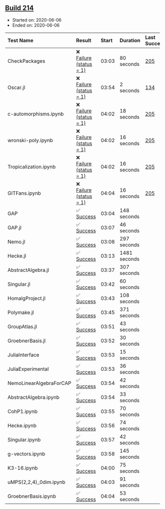 ## [Build 214](https://oscarci.mathematik.uni-kl.de/job/oscar-stable/214/)

* Started on: 2020-06-06
* Ended on: 2020-06-06

| Test Name    | Result | Start | Duration | Last Success | First Failure |
|:-------------|:-------|:------|:---------|:-------------|:--------------|
| CheckPackages | ❌ [Failure (status = 1)](https://oscarci.mathematik.uni-kl.de/job/oscar-stable/214/artifact/logs/build-214/CheckPackages.log) | 03:03 | 80 seconds | [205](https://oscarci.mathematik.uni-kl.de/job/oscar-stable/205/) | [206](https://oscarci.mathematik.uni-kl.de/job/oscar-stable/206/) |
| Oscar.jl | ❌ [Failure (status = 1)](https://oscarci.mathematik.uni-kl.de/job/oscar-stable/214/artifact/logs/build-214/Oscar.jl.log) | 03:54 | 2 seconds | [134](https://oscarci.mathematik.uni-kl.de/job/oscar-stable/134/) | [177](https://oscarci.mathematik.uni-kl.de/job/oscar-stable/177/) |
| c-automorphisms.ipynb | ❌ [Failure (status = 1)](https://oscarci.mathematik.uni-kl.de/job/oscar-stable/214/artifact/logs/build-214/c-automorphisms.ipynb.log) | 04:02 | 18 seconds | [205](https://oscarci.mathematik.uni-kl.de/job/oscar-stable/205/) | [206](https://oscarci.mathematik.uni-kl.de/job/oscar-stable/206/) |
| wronski-poly.ipynb | ❌ [Failure (status = 1)](https://oscarci.mathematik.uni-kl.de/job/oscar-stable/214/artifact/logs/build-214/wronski-poly.ipynb.log) | 04:02 | 16 seconds | [205](https://oscarci.mathematik.uni-kl.de/job/oscar-stable/205/) | [206](https://oscarci.mathematik.uni-kl.de/job/oscar-stable/206/) |
| Tropicalization.ipynb | ❌ [Failure (status = 1)](https://oscarci.mathematik.uni-kl.de/job/oscar-stable/214/artifact/logs/build-214/Tropicalization.ipynb.log) | 04:02 | 16 seconds | [205](https://oscarci.mathematik.uni-kl.de/job/oscar-stable/205/) | [206](https://oscarci.mathematik.uni-kl.de/job/oscar-stable/206/) |
| GITFans.ipynb | ❌ [Failure (status = 1)](https://oscarci.mathematik.uni-kl.de/job/oscar-stable/214/artifact/logs/build-214/GITFans.ipynb.log) | 04:04 | 16 seconds | [205](https://oscarci.mathematik.uni-kl.de/job/oscar-stable/205/) | [206](https://oscarci.mathematik.uni-kl.de/job/oscar-stable/206/) |
| GAP | ✅ [Success](https://oscarci.mathematik.uni-kl.de/job/oscar-stable/214/artifact/logs/build-214/GAP.log) | 03:04 | 148 seconds |  |  |
| GAP.jl | ✅ [Success](https://oscarci.mathematik.uni-kl.de/job/oscar-stable/214/artifact/logs/build-214/GAP.jl.log) | 03:07 | 46 seconds |  |  |
| Nemo.jl | ✅ [Success](https://oscarci.mathematik.uni-kl.de/job/oscar-stable/214/artifact/logs/build-214/Nemo.jl.log) | 03:08 | 297 seconds |  |  |
| Hecke.jl | ✅ [Success](https://oscarci.mathematik.uni-kl.de/job/oscar-stable/214/artifact/logs/build-214/Hecke.jl.log) | 03:13 | 1481 seconds |  |  |
| AbstractAlgebra.jl | ✅ [Success](https://oscarci.mathematik.uni-kl.de/job/oscar-stable/214/artifact/logs/build-214/AbstractAlgebra.jl.log) | 03:37 | 307 seconds |  |  |
| Singular.jl | ✅ [Success](https://oscarci.mathematik.uni-kl.de/job/oscar-stable/214/artifact/logs/build-214/Singular.jl.log) | 03:42 | 60 seconds |  |  |
| HomalgProject.jl | ✅ [Success](https://oscarci.mathematik.uni-kl.de/job/oscar-stable/214/artifact/logs/build-214/HomalgProject.jl.log) | 03:43 | 108 seconds |  |  |
| Polymake.jl | ✅ [Success](https://oscarci.mathematik.uni-kl.de/job/oscar-stable/214/artifact/logs/build-214/Polymake.jl.log) | 03:45 | 371 seconds |  |  |
| GroupAtlas.jl | ✅ [Success](https://oscarci.mathematik.uni-kl.de/job/oscar-stable/214/artifact/logs/build-214/GroupAtlas.jl.log) | 03:51 | 43 seconds |  |  |
| GroebnerBasis.jl | ✅ [Success](https://oscarci.mathematik.uni-kl.de/job/oscar-stable/214/artifact/logs/build-214/GroebnerBasis.jl.log) | 03:52 | 30 seconds |  |  |
| JuliaInterface | ✅ [Success](https://oscarci.mathematik.uni-kl.de/job/oscar-stable/214/artifact/logs/build-214/JuliaInterface.log) | 03:53 | 15 seconds |  |  |
| JuliaExperimental | ✅ [Success](https://oscarci.mathematik.uni-kl.de/job/oscar-stable/214/artifact/logs/build-214/JuliaExperimental.log) | 03:53 | 36 seconds |  |  |
| NemoLinearAlgebraForCAP | ✅ [Success](https://oscarci.mathematik.uni-kl.de/job/oscar-stable/214/artifact/logs/build-214/NemoLinearAlgebraForCAP.log) | 03:54 | 42 seconds |  |  |
| AbstractAlgebra.ipynb | ✅ [Success](https://oscarci.mathematik.uni-kl.de/job/oscar-stable/214/artifact/logs/build-214/AbstractAlgebra.ipynb.log) | 03:54 | 33 seconds |  |  |
| CohP1.ipynb | ✅ [Success](https://oscarci.mathematik.uni-kl.de/job/oscar-stable/214/artifact/logs/build-214/CohP1.ipynb.log) | 03:55 | 70 seconds |  |  |
| Hecke.ipynb | ✅ [Success](https://oscarci.mathematik.uni-kl.de/job/oscar-stable/214/artifact/logs/build-214/Hecke.ipynb.log) | 03:56 | 74 seconds |  |  |
| Singular.ipynb | ✅ [Success](https://oscarci.mathematik.uni-kl.de/job/oscar-stable/214/artifact/logs/build-214/Singular.ipynb.log) | 03:57 | 42 seconds |  |  |
| g-vectors.ipynb | ✅ [Success](https://oscarci.mathematik.uni-kl.de/job/oscar-stable/214/artifact/logs/build-214/g-vectors.ipynb.log) | 03:58 | 145 seconds |  |  |
| K3-16.ipynb | ✅ [Success](https://oscarci.mathematik.uni-kl.de/job/oscar-stable/214/artifact/logs/build-214/K3-16.ipynb.log) | 04:00 | 75 seconds |  |  |
| uMPS(2,2,4)_0dim.ipynb | ✅ [Success](https://oscarci.mathematik.uni-kl.de/job/oscar-stable/214/artifact/logs/build-214/uMPS-2-2-4-_0dim.ipynb.log) | 04:03 | 91 seconds |  |  |
| GroebnerBasis.ipynb | ✅ [Success](https://oscarci.mathematik.uni-kl.de/job/oscar-stable/214/artifact/logs/build-214/GroebnerBasis.ipynb.log) | 04:04 | 53 seconds |  |  |
